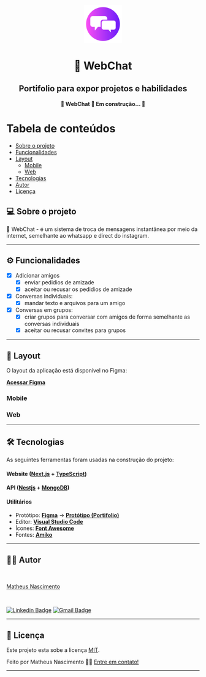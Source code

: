 <p align="center">
  <img src="./public/logo.svg" height="100"/>
</p>
<h1 align="center">💬 WebChat</h1>
<h2 align="center">Portifolio para expor projetos e habilidades</h2>

<h4 align="center"> 
	🚧 WebChat 🚀 Em construção... 🚧
</h4>

Tabela de conteúdos
=================
<!--ts-->
   * [Sobre o projeto](#-sobre-o-projeto)
   * [Funcionalidades](#-funcionalidades)
   * [Layout](#-layout)
     * [Mobile](#mobile)
     * [Web](#web)
   * [Tecnologias](#-tecnologias)
   * [Autor](#-autor)
   * [Licença](#user-content--licença)
<!--te-->

## 💻 Sobre o projeto

💬 WebChat - é um sistema de troca de mensagens instantânea por meio da internet, semelhante ao whatsapp e direct do instagram.

---

## ⚙️ Funcionalidades

- [x] Adicionar amigos
  - [x] enviar pedidios de amizade
  - [x] aceitar ou recusar os pedidios de amizade

- [x] Conversas individuais:
  - [x] mandar texto e arquivos para um amigo
     
- [x] Conversas em grupos:
  - [x] criar grupos para conversar com amigos de forma semelhante as conversas individuais
  - [x] aceitar ou recusar convites para grupos

---

## 🎨 Layout

O layout da aplicação está disponível no Figma:


**[Acessar Figma]()**

### Mobile

### Web

---

## 🛠 Tecnologias

As seguintes ferramentas foram usadas na construção do projeto:

#### **Website**  ([Next.js](https://nextjs.org/)  +  [TypeScript](https://www.typescriptlang.org/))

#### **API**  ([Nestjs](https://nestjs.com/)  +  [MongoDB](https://www.mongodb.com/pt-br))

#### **Utilitários**

-   Protótipo:  **[Figma](https://www.figma.com/)**  →  **[Protótipo (Portifolio)](https://www.figma.com/file/FF7Sa8JZZFZwZkCvsklmXH/Portifolio)**
-   Editor:  **[Visual Studio Code](https://code.visualstudio.com/)**
-   Ícones:  **[Font Awesome](https://fontawesome.com/)**
-   Fontes:  **[Amiko](https://fonts.google.com/specimen/Amiko)**


---

## 🙋‍♂️ Autor

<a href="https://github.com/fnmatheus">
 <img style="border-radius: 50%;" src="https://avatars.githubusercontent.com/u/100846027?v=4" width="100px;" alt=""/>
 <br />
 <p>Matheus Nascimento</p>
 <br />
</a>

[![Linkedin Badge](https://img.shields.io/badge/-Matheus-blue?style=flat-square&logo=Linkedin&logoColor=white&link=https://www.linkedin.com/in/fnmatheus/)](https://www.linkedin.com/in/fnmatheus/) 
[![Gmail Badge](https://img.shields.io/badge/-nasc.matheusfrancisco@gmail.com-c14438?style=flat-square&logo=Gmail&logoColor=white&link=mailto:nasc.matheusfrancisco@gmail.com)](mailto:nasc.matheusfrancisco@gmail.com)

---

## 📝 Licença

Este projeto esta sobe a licença [MIT](./LICENSE).

Feito por Matheus Nascimento 👋🏽 [Entre em contato!](https://www.linkedin.com/in/fnmatheus/)

---
